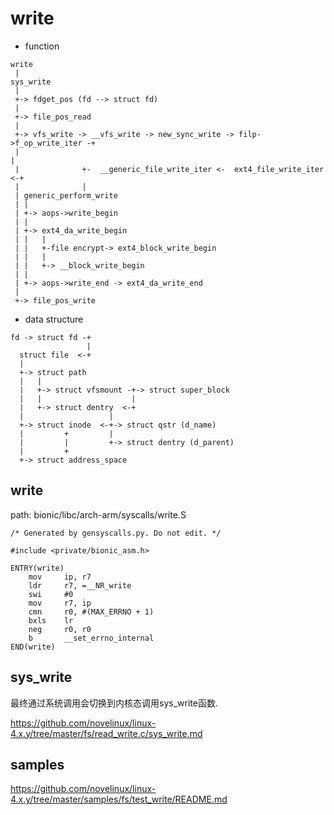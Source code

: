 write
========================================

* function

```
write
 |
sys_write
 |
 +-> fdget_pos (fd --> struct fd)
 |
 +-> file_pos_read
 |
 +-> vfs_write -> __vfs_write -> new_sync_write -> filp->f_op_write_iter -+
 |                                                                        |
 |              +-  __generic_file_write_iter <-  ext4_file_write_iter  <-+
 |              |
 | generic_perform_write
 | |
 | +-> aops->write_begin
 | |
 | +-> ext4_da_write_begin
 | |   |
 | |   +-file encrypt-> ext4_block_write_begin
 | |   |
 | |   +-> __block_write_begin
 | |
 | +-> aops->write_end -> ext4_da_write_end
 |
 +-> file_pos_write
```

* data structure

```
fd -> struct fd -+
                 |
  struct file  <-+
  |
  +-> struct path
  |   |
  |   +-> struct vfsmount -+-> struct super_block
  |   |                    |
  |   +-> struct dentry  <-+
  |                   |
  +-> struct inode  <-+-> struct qstr (d_name)
  |         +         |
  |         |         +-> struct dentry (d_parent)
  |         +
  +-> struct address_space
```

write
----------------------------------------

path: bionic/libc/arch-arm/syscalls/write.S
```
/* Generated by gensyscalls.py. Do not edit. */

#include <private/bionic_asm.h>

ENTRY(write)
    mov     ip, r7
    ldr     r7, =__NR_write
    swi     #0
    mov     r7, ip
    cmn     r0, #(MAX_ERRNO + 1)
    bxls    lr
    neg     r0, r0
    b       __set_errno_internal
END(write)
```

sys_write
----------------------------------------

最终通过系统调用会切换到内核态调用sys_write函数.

https://github.com/novelinux/linux-4.x.y/tree/master/fs/read_write.c/sys_write.md

samples
----------------------------------------

https://github.com/novelinux/linux-4.x.y/tree/master/samples/fs/test_write/README.md
